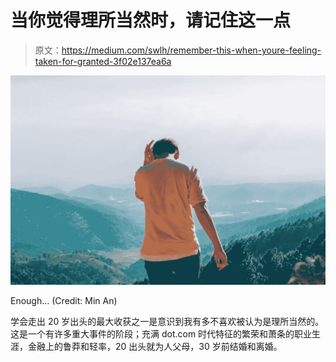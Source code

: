 # 当你觉得理所当然时，请记住这一点

> 原文：<https://medium.com/swlh/remember-this-when-youre-feeling-taken-for-granted-3f02e137ea6a>

![](img/5324827e15d52c19eab46a614d18819c.png)

Enough… (Credit: Min An)

学会走出 20 岁出头的最大收获之一是意识到我有多不喜欢被认为是理所当然的。这是一个有许多重大事件的阶段；充满 dot.com 时代特征的繁荣和萧条的职业生涯，金融上的鲁莽和轻率，20 出头就为人父母，30 岁前结婚和离婚。